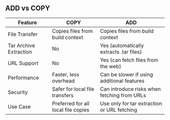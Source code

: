 ## ADD vs COPY

| Feature                 | COPY                           | ADD                                          |
|-------------------------|--------------------------------|----------------------------------------------|
| File Transfer           | Copies files from build context | Copies files from build context              |
| Tar Archive Extraction  | No                             | Yes (automatically extracts .tar files)      |
| URL Support             | No                             | Yes (can fetch files from the web)           |
| Performance             | Faster, less overhead          | Can be slower if using additional features   |
| Security                | Safer for local file transfers | Can introduce risks when fetching from URLs  |
| Use Case                | Preferred for all local file copies | Use only for tar extraction or URL fetching |

